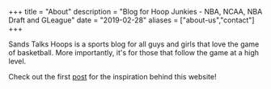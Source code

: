 +++
title = "About"
description = "Blog for Hoop Junkies - NBA, NCAA, NBA Draft and GLeague"
date = "2019-02-28"
aliases = ["about-us","contact"]
+++

Sands Talks Hoops is a sports blog for all guys and girls that love the game of basketball. More importantly, it's for those that follow the game at a high level. 

Check out the first [post]("https://www.sandstalkshoops.com/post/should-the-nba-cancel-its-season/") for the inspiration behind this website!



